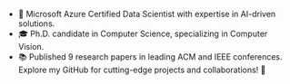 - 🚀 Microsoft Azure Certified Data Scientist with expertise in AI-driven solutions. 
- 🎓 Ph.D. candidate in Computer Science, specializing in Computer Vision. 
- 📚 Published 9 research papers in leading ACM and IEEE conferences. 
Explore my GitHub for cutting-edge projects and collaborations! 🌟
<!---
bhavanabnair/bhavanabnair is a ✨ special ✨ repository because its `README.md` (this file) appears on your GitHub profile.
You can click the Preview link to take a look at your changes.
--->
